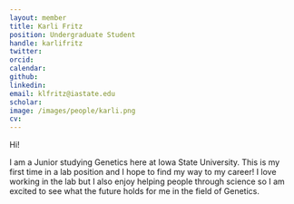 ```yaml
---
layout: member
title: Karli Fritz
position: Undergraduate Student
handle: karlifritz
twitter: 
orcid: 
calendar: 
github: 
linkedin: 
email: klfritz@iastate.edu
scholar: 
image: /images/people/karli.png
cv: 
---
```


Hi!

I am a Junior studying Genetics here at Iowa State University. This is my first time in a lab position and I hope to find my way to my career! I love working in the lab but I also enjoy helping people through science so I am excited to see what the future holds for me in the field of Genetics. 
